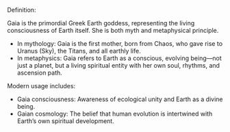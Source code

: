 Definition:

Gaia is the primordial Greek Earth goddess, representing the living consciousness of Earth itself. She is both myth and metaphysical principle.

- In mythology: Gaia is the first mother, born from Chaos, who gave rise to Uranus (Sky), the Titans, and all earthly life.
- In metaphysics: Gaia refers to Earth as a conscious, evolving being—not just a planet, but a living spiritual entity with her own soul, rhythms, and ascension path.
  

Modern usage includes:

- Gaia consciousness: Awareness of ecological unity and Earth as a divine being.
- Gaian cosmology: The belief that human evolution is intertwined with Earth’s own spiritual development.